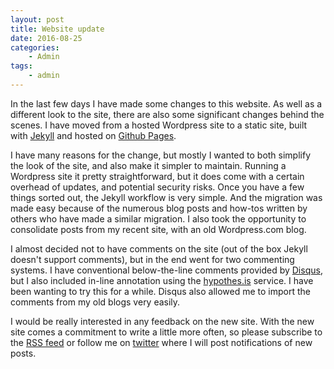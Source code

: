 ```yaml
---
layout: post
title: Website update
date: 2016-08-25
categories:
    - Admin
tags:
    - admin
---
```


In the last few days I have made some changes to this website. As well as a different look to the site, there are also some significant changes behind the scenes. I have moved from a hosted Wordpress site to a static site, built with [Jekyll](https://jekyllrb.com/) and hosted on [Github Pages](https://pages.github.com/).

I have many reasons for the change, but mostly I wanted to both simplify the look of the site, and also make it simpler to maintain. Running a Wordpress site it pretty straightforward, but it does come with a certain overhead of updates, and potential security risks. Once you have a few things sorted out, the Jekyll workflow is very simple. And the migration was made easy because of the numerous blog posts and how-tos written by others who have made a similar migration. I also took the opportunity to consolidate posts from my recent site, with an old Wordpress.com blog.

I almost decided not to have comments on the site (out of the box Jekyll doesn't support comments), but in the end went for two commenting systems. I have conventional below-the-line comments provided by [Disqus](https://disqus.com/), but I also included in-line  annotation using the [hypothes.is](https://hypothes.is/) service. I have been wanting to try this for a while. Disqus also allowed me to import the comments from my old blogs very easily.

I would be really interested in any feedback on the new site. With the new site comes a commitment to write a little more often, so please subscribe to the [RSS feed](http://stevenhill.org.uk/feed.xml) or follow me on [twitter](https://www.twitter.com/stevenhill) where I will post notifications of new posts.
